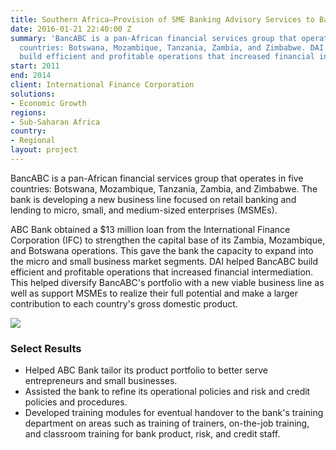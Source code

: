 ```yaml
---
title: Southern Africa—Provision of SME Banking Advisory Services to BancABC
date: 2016-01-21 22:40:00 Z
summary: 'BancABC is a pan-African financial services group that operates in five
  countries: Botswana, Mozambique, Tanzania, Zambia, and Zimbabwe. DAI helped BancABC
  build efficient and profitable operations that increased financial intermediation.'
start: 2011
end: 2014
client: International Finance Corporation
solutions:
- Economic Growth
regions:
- Sub-Saharan Africa
country:
- Regional
layout: project
---
```


BancABC is a pan-African financial services group that operates in five countries: Botswana, Mozambique, Tanzania, Zambia, and Zimbabwe. The bank is developing a new business line focused on retail banking and lending to micro, small, and medium-sized enterprises (MSMEs).

ABC Bank obtained a $13 million loan from the International Finance Corporation (IFC) to strengthen the capital base of its Zambia, Mozambique, and Botswana operations. This gave the bank the capacity to expand into the micro and small business market segments. DAI helped BancABC build efficient and profitable operations that increased financial intermediation. This helped diversify BancABC's portfolio with a new viable business line as well as support MSMEs to realize their full potential and make a larger contribution to each country's gross domestic product.

![][1]

### Select Results

* Helped ABC Bank tailor its product portfolio to better serve entrepreneurs and small businesses.
* Assisted the bank to refine its operational policies and risk and credit policies and procedures.
* Developed training modules for eventual handover to the bank's training department on areas such as training of trainers, on-the-job training, and classroom training for bank product, risk, and credit staff.

[1]: https://assetify-dai.com/projects/bancabc_0.jpg